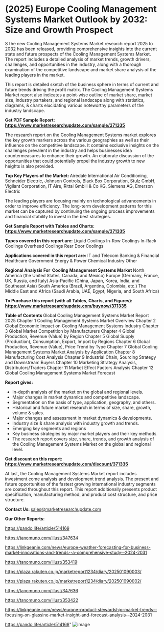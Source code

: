 # (2025) Europe Cooling Management Systems Market Outlook by 2032: Size and Growth Prospect

SThe new Cooling Management Systems Market research report 2025 to 2032 has been released, providing comprehensive insights into the current state and future prospects of the Cooling Management Systems Market. The report includes a detailed analysis of market trends, growth drivers, challenges, and opportunities in the industry, along with a thorough examination of the competitive landscape and market share analysis of the leading players in the market.

This report is detailed sketch of the business sphere in terms of current and future trends driving the profit matrix. The Cooling Management Systems Market report also indicates a point-wise outline of market share, market size, industry partakers, and regional landscape along with statistics, diagrams, &amp; charts elucidating various noteworthy parameters of the industry landscape.

<strong><b>Get PDF Sample Report: <a href=https://www.marketresearchupdate.com/sample/371335>https://www.marketresearchupdate.com/sample/371335</a></b></strong>

The research report on the Cooling Management Systems market explores the key growth markers across the various geographies as well as their influence on the competitive landscape. It contains exclusive insights on the challenges prevalent in the industry and helps businesses idea countermeasures to enhance their growth. An elaborate discussion of the opportunities that could potentially propel the industry growth to new heights is also provided.

<strong><b>Top Key Players of the Market:
</b></strong>Airedale International Air Conditioning, Schneider Electric, Johnson Controls, Black Box Corporation, Stulz GmbH, Vigilant Corporation, IT Aire, Rittal GmbH & Co KG, Siemens AG, Emerson Electric<strong><b>
</b></strong>

The leading players are focusing mainly on technological advancements in order to improve efficiency. The long-term development patterns for this market can be captured by continuing the ongoing process improvements and financial stability to invest in the best strategies.

<strong><b>Get Sample Report with Tables and Charts: <a href=https://www.marketresearchupdate.com/sample/371335>https://www.marketresearchupdate.com/sample/371335</a></b></strong>

<strong><b>Types covered in this report are:
</b></strong>Liquid Coolings
In-Row Coolings
In-Rack Coolings
Overhead Coolings
Rear Door Coolings<strong><b>
</b></strong>

<strong><b>Applications covered in this report are:
</b></strong>IT and Telecom
Banking & Financial
Healthcare
Government
Energy & Power
Chemical Industry
Other<strong><b>
</b></strong>

<strong><b>Regional Analysis For  Cooling Management Systems Market</b></strong><strong><b>
</b></strong>North America (the United States, Canada, and Mexico)
Europe (Germany, France, UK, Russia, and Italy)
Asia-Pacific (China, Japan, Korea, India, and Southeast Asia)
South America (Brazil, Argentina, Colombia, etc.)
The Middle East and Africa (Saudi Arabia, UAE, Egypt, Nigeria, and South Africa)

<strong><b>To Purchase this report (with all Tables, Charts, and Figures): <a href=https://www.marketresearchupdate.com/buynow/371335>https://www.marketresearchupdate.com/buynow/371335</a></b></strong>

<strong><b>Table of Contents</b></strong><strong><b>
</b></strong>Global Cooling Management Systems Market Report 2025
Chapter 1 Cooling Management Systems Market Overview
Chapter 2 Global Economic Impact on Cooling Management Systems Industry
Chapter 3 Global Market Competition by Manufacturers
Chapter 4 Global Production, Revenue (Value) by Region
Chapter 5 Global Supply (Production), Consumption, Export, Import by Regions
Chapter 6 Global Production, Revenue (Value), Price Trend by Type
Chapter 7 Global Cooling Management Systems Market Analysis by Application
Chapter 8 Manufacturing Cost Analysis
Chapter 9 Industrial Chain, Sourcing Strategy and Downstream Buyers
Chapter 10 Marketing Strategy Analysis, Distributors/Traders
Chapter 11 Market Effect Factors Analysis
Chapter 12 Global Cooling Management Systems Market Forecast

<strong><b>Report gives:</b></strong>

- In-depth analysis of the market on the global and regional levels.
- Major changes in market dynamics and competitive landscape.
- Segmentation on the basis of type, application, geography, and others.
- Historical and future market research in terms of size, share, growth, volume &amp; sales.
- Major changes and assessment in market dynamics &amp; developments.
- Industry size &amp; share analysis with industry growth and trends.
- Emerging key segments and regions
- Key business strategies by major market players and their key methods.
- The research report covers size, share, trends, and growth analysis of the Cooling Management Systems Market on the global and regional level.

<strong><b>Get discount on this report: <a href=https://www.marketresearchupdate.com/discount/371335>https://www.marketresearchupdate.com/discount/371335</a></b></strong>

At last, the Cooling Management Systems Market report includes investment come analysis and development trend analysis. The present and future opportunities of the fastest growing international industry segments are coated throughout this report. This report additionally presents product specification, manufacturing method, and product cost structure, and price structure.

<strong><b>Contact Us:
</b></strong>sales@marketresearchupdate.com

<strong>Our Other Reports:</strong>

<a href=https://pando.life/article/514169>https://pando.life/article/514169</a>

<a href=https://tanomuno.com/illust/347634>https://tanomuno.com/illust/347634</a>

<a href=https://linkgeanie.com/news/europe-weather-forecasting-for-business-market-innovations-and-trends--a-comprehensive-study--2024-2031>https://linkgeanie.com/news/europe-weather-forecasting-for-business-market-innovations-and-trends--a-comprehensive-study--2024-2031</a>

<a href=https://tanomuno.com/illust/353419>https://tanomuno.com/illust/353419</a>

<a href=https://plaza.rakuten.co.jp/marketreport1234/diary/202501090003/>https://plaza.rakuten.co.jp/marketreport1234/diary/202501090003/</a>

<a href=https://plaza.rakuten.co.jp/marketreport1234/diary/202501090002/>https://plaza.rakuten.co.jp/marketreport1234/diary/202501090002/</a>

<a href=https://tanomuno.com/illust/347636>https://tanomuno.com/illust/347636</a>

<a href=https://tanomuno.com/illust/353422>https://tanomuno.com/illust/353422</a>

<a href=https://linkgeanie.com/news/europe-product-stewardship-market-trends--focusing-on-glassine-market-insight-and-forecast-analysis--2024-2031>https://linkgeanie.com/news/europe-product-stewardship-market-trends--focusing-on-glassine-market-insight-and-forecast-analysis--2024-2031</a>

<a href=https://pando.life/article/514168>https://pando.life/article/514168</a>"
![image](https://github.com/user-attachments/assets/f0886626-86b2-4fef-9671-7a53fc724151)
